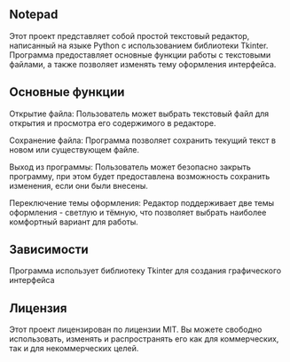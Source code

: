## Notepad
Этот проект представляет собой простой текстовый редактор, написанный на языке Python с использованием библиотеки Tkinter. Программа предоставляет основные функции работы с текстовыми файлами, а также позволяет изменять тему оформления интерфейса.

## Основные функции
Открытие файла: Пользователь может выбрать текстовый файл для открытия и просмотра его содержимого в редакторе.

Сохранение файла: Программа позволяет сохранить текущий текст в новом или существующем файле.

Выход из программы: Пользователь может безопасно закрыть программу, при этом будет предоставлена возможность сохранить изменения, если они были внесены.

Переключение темы оформления: Редактор поддерживает две темы оформления - светлую и тёмную, что позволяет выбрать наиболее комфортный вариант для работы.

## Зависимости
Программа использует библиотеку Tkinter для создания графического интерфейса

## Лицензия
Этот проект лицензирован по лицензии MIT. Вы можете свободно использовать, изменять и распространять его как для коммерческих, так и для некоммерческих целей.